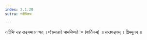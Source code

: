 ```yaml
---
index: 2.1.20
sutra: नदीभिश्च

---
```

 नदीभिः सह सङ्ख्या प्राग्वत् ।<!समाहारे चायमिष्यते !> (वार्तिकम्) ॥ सप्तगङ्गम् । द्वियमुनम् ॥ 